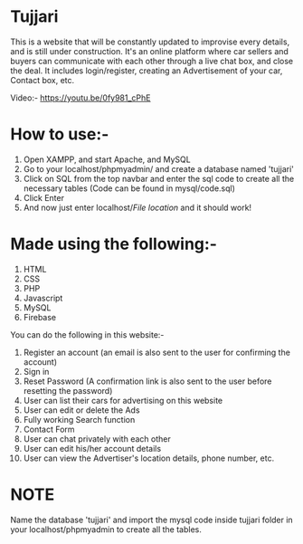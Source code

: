 # Tujjari
This is a website that will be constantly updated to improvise every details, and is still under construction. It's an online platform where car sellers and buyers can communicate with each other through a live chat box, and close the deal. It includes login/register, creating an Advertisement of your car, Contact box, etc.

Video:- https://youtu.be/0fy981_cPhE

# How to use:-
1. Open XAMPP, and start Apache, and MySQL
2. Go to your localhost/phpmyadmin/ and create a database named 'tujjari'
3. Click on SQL from the top navbar and enter the sql code to create all the necessary tables (Code can be found in mysql/code.sql)
4. Click Enter
5. And now just enter localhost/*File location* and it should work!

# Made using the following:-
1. HTML
2. CSS
3. PHP
4. Javascript
5. MySQL
6. Firebase

You can do the following in this website:-
1. Register an account (an email is also sent to the user for confirming the account)
2. Sign in
3. Reset Password (A confirmation link is also sent to the user before resetting the password)
4. User can list their cars for advertising on this website
5. User can edit or delete the Ads
6. Fully working Search function
7. Contact Form
8. User can chat privately with each other
9. User can edit his/her account details
10. User can view the Advertiser's location details, phone number, etc. 

# NOTE
Name the database 'tujjari' and import the mysql code inside tujjari folder in your localhost/phpmyadmin to create all the tables. 
